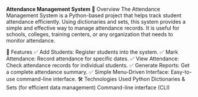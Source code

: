 **Attendance Management System**
📌 Overview
The Attendance Management System is a Python-based project that helps track student attendance efficiently. Using dictionaries and sets, this system provides a simple and effective way to manage attendance records. It is useful for schools, colleges, training centers, or any organization that needs to monitor attendance.

🚀 Features
✅ Add Students: Register students into the system.
✅ Mark Attendance: Record attendance for specific dates.
✅ View Attendance: Check attendance records for individual students.
✅ Generate Reports: Get a complete attendance summary.
✅ Simple Menu-Driven Interface: Easy-to-use command-line interface.
🛠️ Technologies Used
Python
Dictionaries & Sets (for efficient data management)
Command-line interface (CLI)
